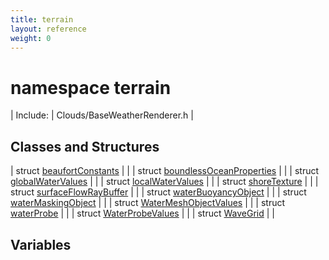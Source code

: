 ```yaml
---
title: terrain
layout: reference
weight: 0
---
```

namespace terrain
===

| Include: | Clouds/BaseWeatherRenderer.h |



Classes and Structures
---

| struct [beaufortConstants](terrain/beaufortconstants.html) |  |
| struct [boundlessOceanProperties](terrain/boundlessoceanproperties.html) |  |
| struct [globalWaterValues](terrain/globalwatervalues.html) |  |
| struct [localWaterValues](terrain/localwatervalues.html) |  |
| struct [shoreTexture](terrain/shoretexture.html) |  |
| struct [surfaceFlowRayBuffer](terrain/surfaceflowraybuffer.html) |  |
| struct [waterBuoyancyObject](terrain/waterbuoyancyobject.html) |  |
| struct [waterMaskingObject](terrain/watermaskingobject.html) |  |
| struct [WaterMeshObjectValues](terrain/watermeshobjectvalues.html) |  |
| struct [waterProbe](terrain/waterprobe.html) |  |
| struct [WaterProbeValues](terrain/waterprobevalues.html) |  |
| struct [WaveGrid](terrain/wavegrid.html) |  |



Variables
---
